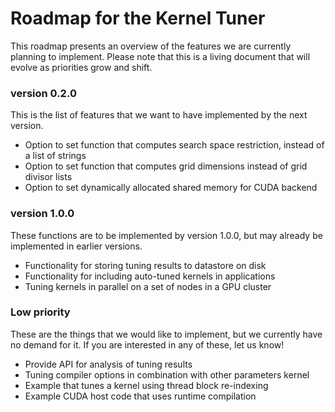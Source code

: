 # Roadmap for the Kernel Tuner

This roadmap presents an overview of the features we are currently planning to
implement. Please note that this is a living document that will evolve as
priorities grow and shift.

### version 0.2.0

This is the list of features that we want to have implemented by the next version.

 * Option to set function that computes search space restriction, instead of a list of strings
 * Option to set function that computes grid dimensions instead of grid divisor lists
 * Option to set dynamically allocated shared memory for CUDA backend
 
### version 1.0.0

These functions are to be implemented by version 1.0.0, but may already be
implemented in earlier versions.

 * Functionality for storing tuning results to datastore on disk
 * Functionality for including auto-tuned kernels in applications
 * Tuning kernels in parallel on a set of nodes in a GPU cluster

### Low priority

These are the things that we would like to implement, but we currently have no
demand for it. If you are interested in any of these, let us know!

 * Provide API for analysis of tuning results
 * Tuning compiler options in combination with other parameters kernel
 * Example that tunes a kernel using thread block re-indexing
 * Example CUDA host code that uses runtime compilation


